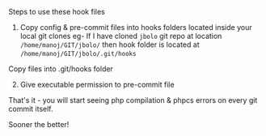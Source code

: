 Steps to use these hook files

1. Copy config & pre-commit files into hooks folders located inside your local git clones
eg- If I have cloned `jbolo` git repo at location `/home/manoj/GIT/jbolo/` then hook folder is located at 
`/home/manoj/GIT/jbolo/.git/hooks`

Copy files into .git/hooks folder

2. Give executable permission to pre-commit file

That's it - you will start seeing php compilation & phpcs errors on every git commit itself.

Sooner the better!
